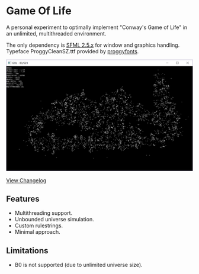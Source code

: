 # Game Of Life

A personal experiment to optimally implement "Conway's Game of Life" in an unlimited, multithreaded environment.

The only dependency is [SFML 2.5.x](https://www.sfml-dev.org/) for window and graphics handling.
Typeface ProggyCleanSZ.ttf provided by [proggyfonts](https://proggyfonts.net/).

![Preview Image](./preview.png)

[View Changelog](./Changelog.md)

## Features

 - Multithreading support.
 - Unbounded universe simulation.
 - Custom rulestrings.
 - Minimal approach.

## Limitations

- B0 is not supported (due to unlimited universe size).
